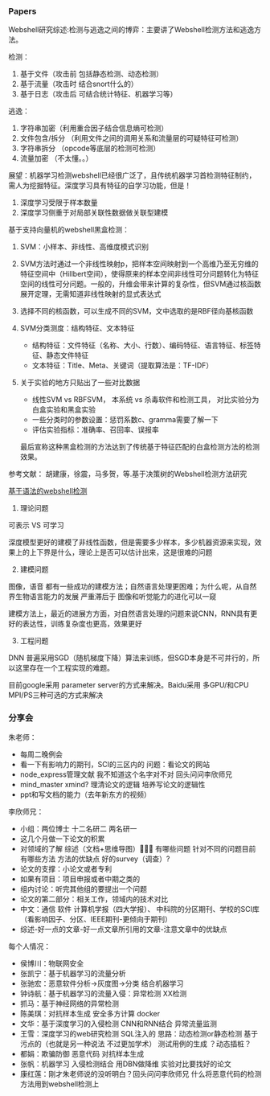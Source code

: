 ### Papers
Webshell研究综述:检测与逃逸之间的博弈：主要讲了Webshell检测方法和逃逸方法。

检测：
1. 基于文件（攻击前 包括静态检测、动态检测）
2. 基于流量（攻击时 结合snort什么的）
3. 基于日志（攻击后 可结合统计特征、机器学习等）

逃逸：
1. 字符串加密（利用重合因子结合信息熵可检测）
2. 文件包含/拆分 （利用文件之间的调用关系和流量层的可疑特征可检测）
3. 字符串拆分 （opcode等底层的检测可检测）
4. 流量加密 （不太懂。。）

展望：机器学习检测webshell已经很广泛了，且传统机器学习首检测特征制约，需人为挖掘特征。深度学习具有特征的自学习功能，但是！
1. 深度学习受限于样本数量
2. 深度学习侧重于对局部关联性数据做关联型建模

基于支持向量机的webshell黑盒检测： 
1. SVM：小样本、非线性、高维度模式识别
2. SVM方法时通过一个非线性映射p，把样本空间映射到一个高维乃至无穷维的特征空间中（Hillbert空间），使得原来的样本空间非线性可分问题转化为特征空间的线性可分问题。一般的，升维会带来计算的复杂性，但SVM通过核函数展开定理，无需知道非线性映射的显式表达式
3. 选择不同的核函数，可以生成不同的SVM，文中选取的是RBF径向基核函数
4. SVM分类测度：结构特征、文本特征
    - 结构特征：文件特征（名称、大小、行数）、编码特征、语言特征、标签特征、静态文件特征
    - 文本特征：Title、Meta、关键词（提取算法是：TF-IDF）
5. 关于实验的地方只贴出了一些对比数据
    - 线性SVM vs RBFSVM， 本系统 vs 杀毒软件和检测工具， 对比实验分为白盒实验和黑盒实验
    - 一些分类时的参数设置：惩罚系数c、gramma需要了解一下
    - 评估实验指标：准确率、召回率、误报率  
    
    最后宣称这种黑盒检测的方法达到了传统基于特征匹配的白盒检测方法的检测效果。

参考文献：
胡建康，徐震，马多贺，等.基于决策树的Webshell检测方法研究



[基于语法的webshell检测](https://mp.weixin.qq.com/s/xn9tsFEEGgy_T9mw7wfa7g)


1. 理论问题

可表示 VS 可学习

深度模型更好的建模了非线性函数，但是需要多少样本，多少机器资源来实现，效果上的上下界是什么，理论上是否可以估计出来，这是很难的问题

2. 建模问题

图像，语音 都有一些成功的建模方法；自然语言处理更困难；为什么呢，从自然界生物语言能力的发展 严重滞后于 图像和听觉能力的进化可以一窥

建模方法上，最近的进展方方面，对自然语言处理的问题来说CNN，RNN具有更好的表达性，训练复杂度也更高，效果更好

3. 工程问题

DNN 普遍采用SGD（随机梯度下降）算法来训练，但SGD本身是不可并行的，所以这里存在一个工程实现的难题。

目前google采用 parameter server的方式来解决。Baidu采用 多GPU/和CPU MPI/PS三种可选的方式来解决


### 分享会
朱老师：
- 每周二晚例会
- 看一下有影响力的期刊，SCI的三区内的 问题：看论文的网站 
- node_express管理文献 我不知道这个名字对不对 回头问问李欣师兄
- mind_master xmind? 理清论文的逻辑 培养写论文的逻辑性
- ppt和写文档的能力（去年新东方的视频）

李欣师兄：
- 小组：两位博士 十二名研二 两名研一
- 这几个月做一下论文的积累
- 对领域的了解 综述（文档+思维导图）🌟🌟🌟  有哪些问题 针对不同的问题目前有哪些方法 方法的优缺点  好的survey（调查）?
- 论文的支撑：小论文或者专利
- 如果有项目：项目申报或者中期之类的
- 组内讨论：听完其他组的要提出一个问题
- 论文的第二部分：相关工作，领域内的技术对比
- 中文：通信 软件 计算机学报（四大学报）、 中科院的分区期刊、学校的SCI库（看影响因子、分区、IEEE期刊-更倾向于期刊）
- 综述-好一点的文章-好一点文章所引用的文章-注意文章中的优缺点

每个人情况：
- 侯博川：物联网安全
- 张凯宁：基于机器学习的流量分析
- 张驰宏：恶意软件分析->灰度图->分类 结合机器学习
- 钟诗航：基于机器学习的流量入侵：异常检测 XX检测
- 抓马：基于神经网络的异常检测
- 陈美琪：对抗样本生成 安全多方计算 docker
- 文华：基于深度学习的入侵检测 CNN和RNN结合 异常流量监测
- 王雪：深度学习的web研究检测 SQL注入的 思路：动态检测or静态检测 基于污点的（也就是另一种说法 不过更加学术） 测试用例的生成  ？动态插桩？
- 都娟：欺骗防御 恶意代码 对抗样本生成
- 张帆：机器学习 入侵检测结合 用DBN做降维 实验对比要找好的论文 
- 康红莲：刚才朱老师说的没听明白？回头问问李欣师兄 什么将恶意代码的检测方法用到webshell检测上





